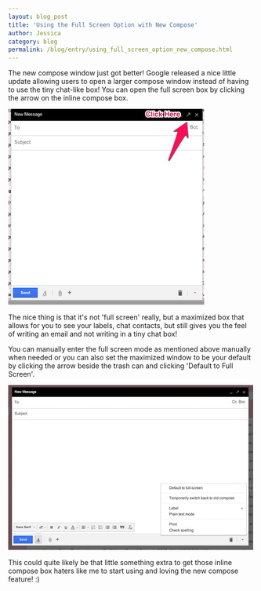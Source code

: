```yaml
---
layout: blog_post
title: 'Using the Full Screen Option with New Compose'
author: Jessica
category: blog
permalink: /blog/entry/using_full_screen_option_new_compose.html
---
```


The new compose window just got better! Google released a nice little update allowing users to open a larger compose window instead of having to use the tiny chat-like box! You can open the full screen box by clicking the arrow on the inline compose box.

![inline](/assets/blog/2013-08-06-using_full_screen_option_new_compose/inline.jpg)

The nice thing is that it's not 'full screen' really, but a maximized box that allows for you to see your labels, chat contacts, but still gives you the feel of writing an email and not writing in a tiny chat box!

You can manually enter the full screen mode as mentioned above manually when needed or you can also set the maximized window to be your default by clicking the arrow beside the trash can and clicking 'Default to Full Screen'.

![full-screen](/assets/blog/2013-08-06-using_full_screen_option_new_compose/full_screen.jpg)

This could quite likely be that little something extra to get those inline compose box haters like me to start using and loving the new compose feature! :)
